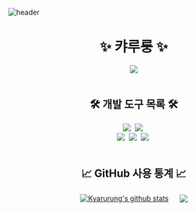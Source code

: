 ![header](https://capsule-render.vercel.app/api?type=waving&color=0:FA7914,50:FE305E,100:137CF1&animation=twinkling&height=150)

<!--타이틀-->
<h1 align="center">✨ 캬루룽 ✨</h1>
<div align="center">
  <img src="https://gbf.wiki/images/thumb/9/9b/Npc_zoom_3040216000_01.png/720px-Npc_zoom_3040216000_01.png?20190529082608" />
</div>

<br>

<!--개발자 도구 목록-->
<h2 align="center">🛠 개발 도구 목록 🛠</h2>
<div align="center">
  <img src="https://img.shields.io/badge/github-181717.svg?style=for-the-badge&logo=github&logoColor=white" />&nbsp
  <img src="https://img.shields.io/badge/adobe%20photoshop-08253c.svg?style=for-the-badge&logo=adobe%20photoshop&logoColor=37abff" />&nbsp
</div>
<div align="center">
  <img src="https://img.shields.io/badge/VSCode-2C2C32.svg?style=for-the-badge&logo=visual-studio-code&logoColor=22ABF3" />&nbsp
  <img src="https://img.shields.io/badge/Intellij%20IDEA-1A7CEB.svg?style=for-the-badge&logo=Intellij%20IDEA&logoColor=000000" />&nbsp
  <img src="https://img.shields.io/badge/Java-FFFFFF.svg?style=for-the-badge&logo=oracle&logoColor=FF5F28" />&nbsp
</div>

<br>

<!--깃허브 사용 통계-->
<h2 align="center">📈 GitHub 사용 통계 📈</h2>
<div align="center">
  <a href="https://github.com/anuraghazra/github-readme-stats"><img align="center" src="https://github-readme-stats.vercel.app/api?username=Kyarurung&show_icons=true&include_all_commits=true&theme=buefy&title_color=FF00FF&hide_border=true" alt="Kyarurung's github stats" /></a> 　
  <a href="https://github.com/anuraghazra/github-readme-stats"><img align="center" src="https://github-readme-stats.vercel.app/api/top-langs/?username=Kyarurung&layout=donut-vertical&theme=buefy&title_color=FF00FF&hide_border=true" /></a>
</div>
